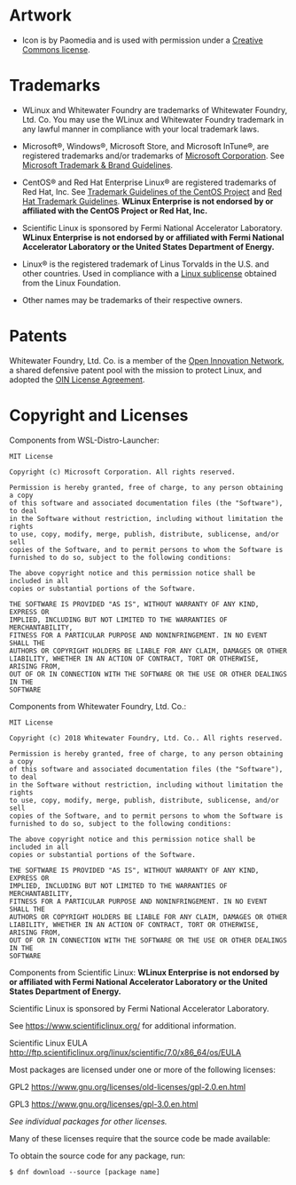 ﻿# Artwork

- Icon is by Paomedia and is used with permission under a [Creative Commons license](https://www.iconfinder.com/icons/285695/terminal_icon).

# Trademarks

- WLinux and Whitewater Foundry are trademarks of Whitewater Foundry, Ltd. Co. You may use the WLinux and Whitewater Foundry trademark in any lawful manner in compliance with your local trademark laws.

- Microsoft®, Windows®, Microsoft Store, and Microsoft InTune®, are registered trademarks and/or trademarks of [Microsoft Corporation](https://www.microsoft.com/en-us/legal/intellectualproperty/trademarks/en-us.aspx). See [Microsoft Trademark & Brand Guidelines](https://www.microsoft.com/en-us/legal/intellectualproperty/trademarks/usage/general.aspx).

- CentOS® and Red Hat Enterprise Linux® are registered trademarks of Red Hat, Inc. See [Trademark Guidelines of the CentOS Project](https://www.centos.org/legal/trademarks/) and [Red Hat Trademark Guidelines](https://www.redhat.com/en/about/trademark-guidelines-and-policies). **WLinux Enterprise is not endorsed by or affiliated with the CentOS Project or Red Hat, Inc.**

- Scientific Linux is sponsored by Fermi National Accelerator Laboratory. **WLinux Enterprise is not endorsed by or affiliated with Fermi National Accelerator Laboratory or the United States Department of Energy.**

- Linux® is the registered trademark of Linus Torvalds in the U.S. and other countries. Used in compliance with a [Linux sublicense](https://www.linuxmark.org/programs/legal/trademark/sublicense-agreement) obtained from the Linux Foundation.

- Other names may be trademarks of their respective owners.

# Patents

Whitewater Foundry, Ltd. Co. is a member of the [Open Innovation Network](https://www.openinventionnetwork.com/about-us/), a shared defensive patent pool with the mission to protect Linux, and adopted the [OIN License Agreement](https://www.openinventionnetwork.com/joining-oin/oin-license-agreement/).

# Copyright and Licenses

Components from WSL-Distro-Launcher:

    MIT License

    Copyright (c) Microsoft Corporation. All rights reserved.

    Permission is hereby granted, free of charge, to any person obtaining a copy
    of this software and associated documentation files (the "Software"), to deal
    in the Software without restriction, including without limitation the rights
    to use, copy, modify, merge, publish, distribute, sublicense, and/or sell
    copies of the Software, and to permit persons to whom the Software is
    furnished to do so, subject to the following conditions:

    The above copyright notice and this permission notice shall be included in all
    copies or substantial portions of the Software.

    THE SOFTWARE IS PROVIDED "AS IS", WITHOUT WARRANTY OF ANY KIND, EXPRESS OR
    IMPLIED, INCLUDING BUT NOT LIMITED TO THE WARRANTIES OF MERCHANTABILITY,
    FITNESS FOR A PARTICULAR PURPOSE AND NONINFRINGEMENT. IN NO EVENT SHALL THE
    AUTHORS OR COPYRIGHT HOLDERS BE LIABLE FOR ANY CLAIM, DAMAGES OR OTHER
    LIABILITY, WHETHER IN AN ACTION OF CONTRACT, TORT OR OTHERWISE, ARISING FROM,
    OUT OF OR IN CONNECTION WITH THE SOFTWARE OR THE USE OR OTHER DEALINGS IN THE
    SOFTWARE

Components from Whitewater Foundry, Ltd. Co.:

    MIT License

    Copyright (c) 2018 Whitewater Foundry, Ltd. Co.. All rights reserved.

    Permission is hereby granted, free of charge, to any person obtaining a copy
    of this software and associated documentation files (the "Software"), to deal
    in the Software without restriction, including without limitation the rights
    to use, copy, modify, merge, publish, distribute, sublicense, and/or sell
    copies of the Software, and to permit persons to whom the Software is
    furnished to do so, subject to the following conditions:

    The above copyright notice and this permission notice shall be included in all
    copies or substantial portions of the Software.

    THE SOFTWARE IS PROVIDED "AS IS", WITHOUT WARRANTY OF ANY KIND, EXPRESS OR
    IMPLIED, INCLUDING BUT NOT LIMITED TO THE WARRANTIES OF MERCHANTABILITY,
    FITNESS FOR A PARTICULAR PURPOSE AND NONINFRINGEMENT. IN NO EVENT SHALL THE
    AUTHORS OR COPYRIGHT HOLDERS BE LIABLE FOR ANY CLAIM, DAMAGES OR OTHER
    LIABILITY, WHETHER IN AN ACTION OF CONTRACT, TORT OR OTHERWISE, ARISING FROM,
    OUT OF OR IN CONNECTION WITH THE SOFTWARE OR THE USE OR OTHER DEALINGS IN THE
    SOFTWARE
    
Components from Scientific Linux:
**WLinux Enterprise is not endorsed by or affiliated with Fermi National Accelerator Laboratory or the United States Department of Energy.**

Scientific Linux is sponsored by Fermi National Accelerator Laboratory.
    
See https://www.scientificlinux.org/ for additional information.

Scientific Linux EULA
http://ftp.scientificlinux.org/linux/scientific/7.0/x86_64/os/EULA

Most packages are licensed under one or more of the following licenses:

GPL2
https://www.gnu.org/licenses/old-licenses/gpl-2.0.en.html

GPL3
https://www.gnu.org/licenses/gpl-3.0.en.html

*See individual packages for other licenses.*

Many of these licenses require that the source code be made available:
    
To obtain the source code for any package, run:

```
$ dnf download --source [package name]
```